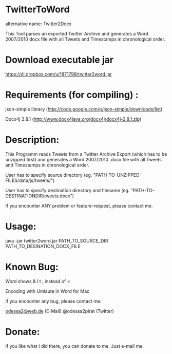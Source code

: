 TwitterToWord
=============
alternative name: Twitter2Docx

This Tool parses an exported Twitter Archive and generates a Word 2007/2010 docx file with all Tweets and Timestamps in chronological order.

Download executable jar
=======================
https://dl.dropbox.com/u/1871798/twitter2word.jar

Requirements (for compiling) :
=============
json-simple library (http://code.google.com/p/json-simple/downloads/list)

Docx4j 2.8.1 (http://www.docx4java.org/docx4j/docx4j-2.8.1.zip)


Description:
============

This Programm reads Tweets from a Twitter Archive Export (which has to be unzipped first) and generates a Word 2007/2010 .docx file with all Tweets and Timestamps in chronological order.

User has to specify source directory (eg. "PATH-TO-UNZIPPED-FILES/data/js/tweets/")

User has to specify destination directory and filename (eg. "PATH-TO-DESTINATIONDIR/tweets.docx")

If you encounter ANY problem or feature-request, please contact me.

Usage:
=========
java -jar twitter2word.jar PATH_TO_SOURCE_DIR PATH_TO_DESINATION_DOCX_FILE

Known Bug:
===========

Word shows & l t ; instead of <

Encoding with Umlaute in Word for Mac

If you encounter any bug, please contact me:

odessa2@web.de (E-Mail)
@odessa2pirat (Twitter)

Donate:
=========
If you like what I did there, you can donate to me. Just e-mail me.

